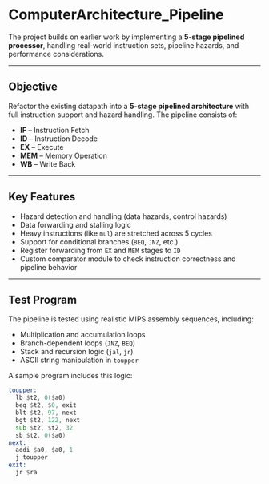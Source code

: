 # ComputerArchitecture_Pipeline

The project builds on earlier work by implementing a **5-stage pipelined processor**, handling real-world instruction sets, pipeline hazards, and performance considerations.

---

## Objective

Refactor the existing datapath into a **5-stage pipelined architecture** with full instruction support and hazard handling. The pipeline consists of:

- **IF** – Instruction Fetch  
- **ID** – Instruction Decode  
- **EX** – Execute  
- **MEM** – Memory Operation  
- **WB** – Write Back

---

## Key Features

- Hazard detection and handling (data hazards, control hazards)
- Data forwarding and stalling logic
- Heavy instructions (like `mul`) are stretched across 5 cycles
- Support for conditional branches (`BEQ`, `JNZ`, etc.)
- Register forwarding from `EX` and `MEM` stages to `ID`
- Custom comparator module to check instruction correctness and pipeline behavior

---

## Test Program

The pipeline is tested using realistic MIPS assembly sequences, including:

- Multiplication and accumulation loops
- Branch-dependent loops (`JNZ`, `BEQ`)
- Stack and recursion logic (`jal`, `jr`)
- ASCII string manipulation in `toupper`

A sample program includes this logic:

```asm
toupper:
  lb $t2, 0($a0)
  beq $t2, $0, exit
  blt $t2, 97, next
  bgt $t2, 122, next
  sub $t2, $t2, 32
  sb $t2, 0($a0)
next:
  addi $a0, $a0, 1
  j toupper
exit:
  jr $ra
